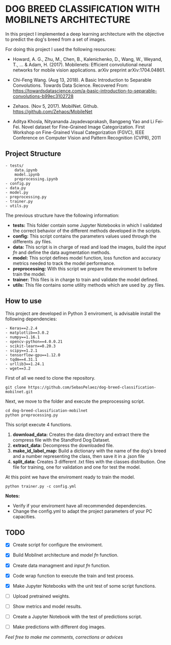# DOG BREED CLASSIFICATION WITH MOBILNETS ARCHITECTURE

In this project I implemented a deep learning architecture with the objective to predict the dog's breed from a set of images.

For doing this project I used the following resources:

* Howard, A. G., Zhu, M., Chen, B., Kalenichenko, D., Wang, W., Weyand, T., ... & Adam, H. (2017). Mobilenets: Efficient convolutional neural networks for mobile vision applications. arXiv preprint arXiv:1704.04861.

* Chi-Feng Wang. (Aug 13, 2018). A Basic Introduction to Separable Convolutions. Towards Data Science. Recovered From: https://towardsdatascience.com/a-basic-introduction-to-separable-convolutions-b99ec3102728

* Zehaos. (Nov 5, 2017). MobilNet. Github. https://github.com/Zehaos/MobileNet

* Aditya Khosla, Nityananda Jayadevaprakash, Bangpeng Yao and Li Fei-Fei. Novel dataset for Fine-Grained Image Categorization. First Workshop on Fine-Grained Visual Categorization (FGVC), IEEE Conference on Computer Vision and Pattern Recognition (CVPR), 2011

## Project Structure

```
- tests/
    data.ipynb
    model.ipynb
    preprocessing.ipynb
- config.py
- data.py
- model.py
- preprocessing.py
- trainer.py
- utils.py
```

The previous structure have the following information:

* **tests:** This folder contain some Jupyter Notebooks in which I validated the correct behavior of the different methods developed in the scripts.
* **config:** This script contains the parameters values used through the differents .py files.
* **data:** This script is in charge of read and load the images, build the _input fn_ and define the data augmentation methods.
* **model:** This script defines model function, loss function and accuracy metrics needed to track the model performance.
* **preprocessing:** With this script we prepare the enviroment to before train the model.
* **trainer:** This files is in charge to train and validate the model defined.
* **utils:** This file contains some utility methods which are used by .py files.

## How to use

This project are developed in Python 3 enviroment, is advisable install the following dependencies:

```
- Keras==2.2.4
- matplotlib==3.0.2
- numpy==1.16.1
- opencv-python==4.0.0.21
- scikit-learn==0.20.3
- scipy==1.2.1
- tensorflow-gpu==1.12.0
- tqdm==4.31.1
- urllib3==1.24.1
- wget==3.2
```

First of all we need to clone the repository.
```
git clone https://github.com/SebasPelaez/dog-breed-classification-mobilnet.git
```

Next, we move to the folder and execute the preprocessing script.
```
cd dog-breed-classification-mobilnet
python preprocessing.py
```

This script execute 4 functions.

1. **download_data:** Creates the data directory and extract there the compress file with the Standford Dog Dataset.
2. **extract_data:** Decompress the downloaded file.
3. **make_id_label_map:** Build a dictionary with the name of the dog's breed and a number representing the class, then save it in a .json file
4. **split_data:** Creates 3 different .txt files with the classes distribution. One file for training, one for validation and one for test the model.

At this point we have the enviroment ready to train the model.
```
python trainer.py -c config.yml
```

**Notes:**

* Verify if your enviroment have all recommended dependencies.
* Change the config.yml to adapt the project parameters of your PC capacities.


## TODO

- [x] Create script for configure the enviroment.
- [x] Build Mobilnet architecture and _model fn_ function.
- [x] Create data managment and _input fn_ function.
- [x] Code wrap function to execute the train and test process.
- [x] Make Jupyter Notebooks with the unit test of some script functions.
- [ ] Upload pretrained weights.
- [ ] Show metrics and model results.
- [ ] Create a Jupyter Notebook with the test of predictions script.
- [ ] Make predictions with different dog images.


_Feel free to make me comments, corrections or advices_